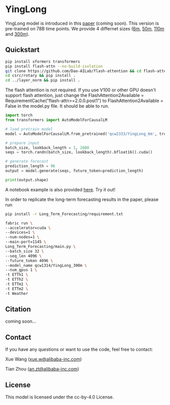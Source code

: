 # YingLong

YingLong model is introduced in this [paper](xxxxxxxx) (coming soon). This version is pre-trained on 78B time points. We provide 4 differnet sizes ([6m](https://huggingface.co/qcw2333/YingLong_6m), [50m](https://huggingface.co/qcw2333/YingLong_50m), [110m](https://huggingface.co/qcw2333/YingLong_110m) and [300m](https://huggingface.co/qcw2333/YingLong_300m)).

 
## Quickstart

```bash
pip install xformers transformers
pip install flash-attn --no-build-isolation
git clone https://github.com/Dao-AILab/flash-attention && cd flash-attention
cd csrc/rotary && pip install .
cd ../layer_norm && pip install .
```
The flash attention is not required. If you use V100 or other GPU doesn't support flash attention, just change the FlashAttention2Available = RequirementCache("flash-attn>=2.0.0.post1") to
FlashAttention2Available = False in the model.py file. It should be able to run. 

```python
import torch
from transformers import AutoModelForCausalLM

# load pretrain model
model = AutoModelForCausalLM.from_pretrained('qcw2333/YingLong_6m', trust_remote_code=True,torch_dtype=torch.bfloat16).cuda()

# prepare input
batch_size, lookback_length = 1, 2880
seqs = torch.randn(batch_size, lookback_length).bfloat16().cuda()

# generate forecast
prediction_length = 96
output = model.generate(seqs, future_token=prediction_length)

print(output.shape)
```

A notebook example is also provided [here](xxxxxxx). Try it out!


In order to replicate the long-term forecasting results in the paper, please run

```bash
pip install -r Long_Term_Forecasting/requirement.txt

fabric run \
--accelerator=cuda \
--devices=1 \
--num-nodes=1 \
--main-port=1145 \
Long_Term_Forecasting/main.py \
--batch_size 32 \
--seq_len 4096 \
--future_token 4096 \
--model_name qcw1314/YingLong_300m \
--num_gpus 1 \
-t ETTh1 \
-t ETTh2 \
-t ETTm1 \
-t ETTm2 \
-t Weather

```

<!-- ## Specification -->


<!-- ## Acknowledgments -->

## Citation

coming soon...

## Contact

If you have any questions or want to use the code, feel free to contact:

Xue Wang (xue.w@alibaba-inc.com)

Tian Zhou (an.zt@alibaba-inc.com)

 
## License

This model is licensed under the cc-by-4.0 License.
